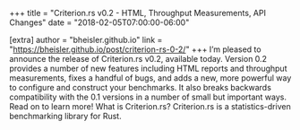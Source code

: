 +++
title = "Criterion.rs v0.2 - HTML, Throughput Measurements, API Changes"
date = "2018-02-05T07:00:00-06:00"

[extra]
author = "bheisler.github.io"
link = "https://bheisler.github.io/post/criterion-rs-0-2/"
+++
I&rsquo;m pleased to announce the release of Criterion.rs v0.2, available today. Version 0.2 provides a number of new features including HTML reports and throughput measurements, fixes a handful of bugs, and adds a new, more powerful way to configure and construct your benchmarks. It also breaks backwards compatibility with the 0.1 versions in a number of small but important ways. Read on to learn more!
What is Criterion.rs? Criterion.rs is a statistics-driven benchmarking library for Rust.